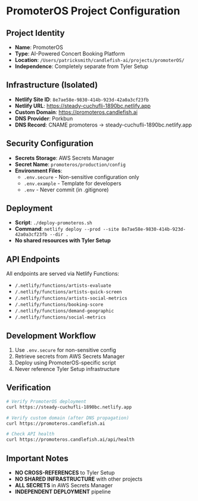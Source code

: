 # PromoterOS Project Configuration

## Project Identity
- **Name**: PromoterOS
- **Type**: AI-Powered Concert Booking Platform
- **Location**: `/Users/patricksmith/candlefish-ai/projects/promoterOS/`
- **Independence**: Completely separate from Tyler Setup

## Infrastructure (Isolated)
- **Netlify Site ID**: `8e7ae58e-9830-414b-923d-42a0a3cf23fb`
- **Netlify URL**: https://steady-cuchufli-1890bc.netlify.app
- **Custom Domain**: https://promoteros.candlefish.ai
- **DNS Provider**: Porkbun
- **DNS Record**: CNAME promoteros → steady-cuchufli-1890bc.netlify.app

## Security Configuration
- **Secrets Storage**: AWS Secrets Manager
- **Secret Name**: `promoteros/production/config`
- **Environment Files**:
  - `.env.secure` - Non-sensitive configuration only
  - `.env.example` - Template for developers
  - `.env` - Never commit (in .gitignore)

## Deployment
- **Script**: `./deploy-promoteros.sh`
- **Command**: `netlify deploy --prod --site 8e7ae58e-9830-414b-923d-42a0a3cf23fb --dir .`
- **No shared resources with Tyler Setup**

## API Endpoints
All endpoints are served via Netlify Functions:
- `/.netlify/functions/artists-evaluate`
- `/.netlify/functions/artists-quick-screen`
- `/.netlify/functions/artists-social-metrics`
- `/.netlify/functions/booking-score`
- `/.netlify/functions/demand-geographic`
- `/.netlify/functions/social-metrics`

## Development Workflow
1. Use `.env.secure` for non-sensitive config
2. Retrieve secrets from AWS Secrets Manager
3. Deploy using PromoterOS-specific script
4. Never reference Tyler Setup infrastructure

## Verification
```bash
# Verify PromoterOS deployment
curl https://steady-cuchufli-1890bc.netlify.app

# Verify custom domain (after DNS propagation)
curl https://promoteros.candlefish.ai

# Check API health
curl https://promoteros.candlefish.ai/api/health
```

## Important Notes
- **NO CROSS-REFERENCES** to Tyler Setup
- **NO SHARED INFRASTRUCTURE** with other projects
- **ALL SECRETS** in AWS Secrets Manager
- **INDEPENDENT DEPLOYMENT** pipeline